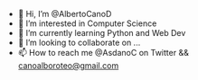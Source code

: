 - 👋 Hi, I’m @AlbertoCanoD
- 👀 I’m interested in Computer Science
- 🌱 I’m currently learning Python and Web Dev
- 💞️ I’m looking to collaborate on ...
- 📫 How to reach me @AsdanoC on Twitter && canoalboroteo@gmail.com

<!---
AlbertoCanoD/AlbertoCanoD is a ✨ special ✨ repository because its `README.md` (this file) appears on your GitHub profile.
You can click the Preview link to take a look at your changes.
--->

